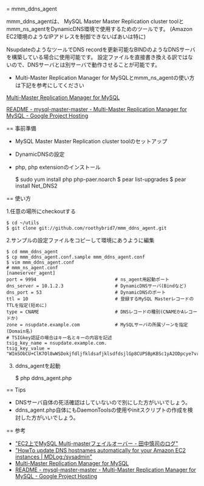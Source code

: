 = mmm_ddns_agent

mmm_ddns_agentは、 MySQL Master Master Replication cluster toolとmmm_ns_agentをDynamicDNS環境で使用するためのツールです。
(Amazon EC2環境のようなIPアドレスを制御できないばあいは特に)

NsupdateのようなツールでDNS recordを更新可能なBINDのようなDNSサーバを構築している場合に使用可能です。
設定ファイルを直接書き換える訳ではないので、DNSサーバとは別サーバで動作させることが可能です。


* Multi-Master Replication Manager for MySQLとmmm_ns_agentの使い方は下記を参考にしてください

[Multi-Master Replication Manager for MySQL](http://mysql-mmm.org/)

[README - mysql-master-master - Multi-Master Replication Manager for MySQL - Google Project Hosting](http://code.google.com/p/mysql-master-master/source/browse/trunk/contrib/ns_agent/README?r=280)

== 事前準備

* MySQL Master Master Replication cluster toolのセットアップ
* DynamicDNSの設定
* php, php extensionのインストール

    $ sudo yum install php php-paer.noarch
    $ pear list-upgrades
    $ pear install Net_DNS2

== 使い方

1.任意の場所にcheckoutする

    $ cd ~/utils
    $ git clone git://github.com/roothybrid7/mmm_ddns_agent.git

2.サンプルの設定ファイルをコピーして環境にあうように編集

    $ cd mmm_ddns_agent
    $ cp mmm_ddns_agent.conf.sample mmm_ddns_agent.conf
    $ vim mmm_ddns_agent.conf
    # mmm_ns_agent.conf
    [nameserver_agent]
    port = 9994                             # ns_agent用起動ポート
    dns_server = 10.1.2.3                   # DynamicDNSサーバ(Bindなど)
    dns_port = 53                           # DynamicDNSのポート
    ttl = 10                                # 登録するMySQL MasterレコードのTTLを指定(短めに)
    type = CNAME                            # DNSレコードの種別(CNAMEかAレコードか)
    zone = nsupdate.example.com             # MySQLサーバの所属ゾーンを指定(Domain名)
    # TSIGkey認証の場合はキー名とキーの内容を記述
    tsig_key_name = nsupdate.example.com.
    tsig_key_value = "WImSObCU+ClK7Ol8wWSDokjfdljfkldsafjklsdfdsjlGp8CUPSBpKBSc1yA2ODpcye7vryKzIMqBjELzRsHjWJACyfgs+b7qUnA=="

3. ddns_agentを起動

    $ php ddns_agent.php


== Tips

* DNSサーバ自体の死活確認はしていないので別にした方がいいでしょう。
* ddns_agent.php自体にもDaemonToolsの使用やinitスクリプトの作成を検討した方がいいでしょう。

== 参考

* ["EC2上でMySQL Multi-masterフェイルオーバー - 田中慎司のログ"](http://d.hatena.ne.jp/stanaka/20100223/1266922665)
* ["HowTo update DNS hostnames automatically for your Amazon EC2 instances | MDLog:/sysadmin"](http://www.ducea.com/2009/06/01/howto-update-dns-hostnames-automatically-for-your-amazon-ec2-instances/)
* [Multi-Master Replication Manager for MySQL](http://mysql-mmm.org/)
* [README - mysql-master-master - Multi-Master Replication Manager for MySQL - Google Project Hosting](http://code.google.com/p/mysql-master-master/source/browse/trunk/contrib/ns_agent/README?r=280)
